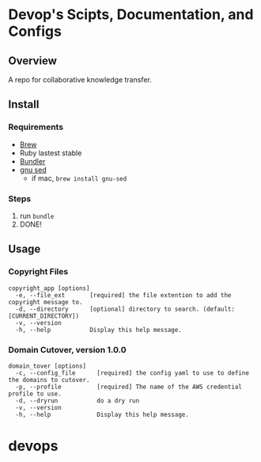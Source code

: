 # Devop's Scipts, Documentation, and Configs

## Overview

A repo for collaborative knowledge transfer.

## Install

### Requirements

- [Brew](http://brew.sh/)
- Ruby lastest stable
- [Bundler](http://bundler.io/)
- [gnu sed](http://www.gnu.org/software/sed/)
  - if mac, `brew install gnu-sed`

### Steps

1. run `bundle`
1. DONE!

## Usage

### Copyright Files

    copyright_app [options]
      -e, --file_ext       [required] the file extention to add the copyright message to.
      -d, --directory      [optional] directory to search. (default: [CURRENT_DIRECTORY])
      -v, --version
      -h, --help           Display this help message.

### Domain Cutover, version 1.0.0

    domain_tover [options]
      -c, --config_file      [required] the config yaml to use to define the domains to cutover.
      -p, --profile          [required] The name of the AWS credential profile to use.
      -d, --dryrun           do a dry run
      -v, --version
      -h, --help             Display this help message.
# devops
